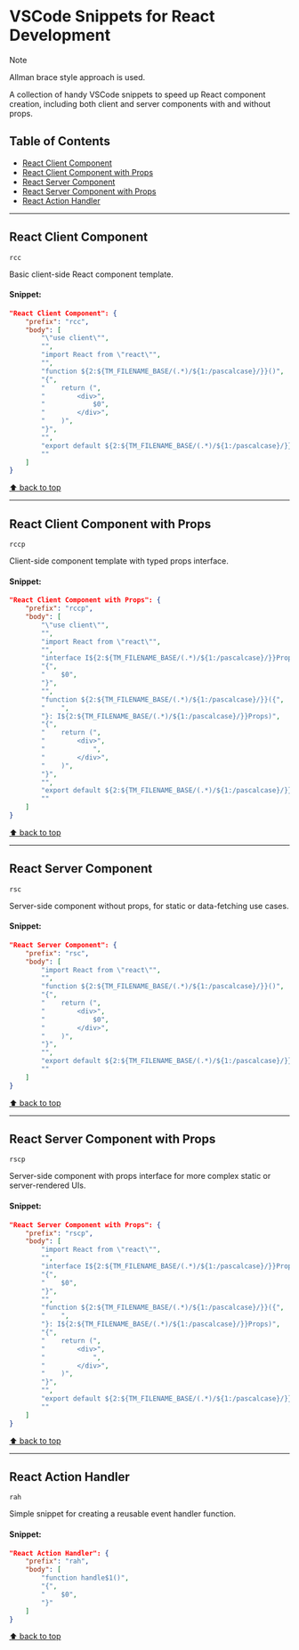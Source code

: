 # VSCode Snippets for React Development

> [!NOTE]
> Allman brace style approach is used.

A collection of handy VSCode snippets to speed up React component creation, including both client and server components with and without props.

## Table of Contents

- [React Client Component](#react-client-component)
- [React Client Component with Props](#react-client-component-with-props)
- [React Server Component](#react-server-component)
- [React Server Component with Props](#react-server-component-with-props)
- [React Action Handler](#react-action-handler)

---

## React Client Component

`rcc`

Basic client-side React component template.

#### Snippet:

```json
"React Client Component": {
    "prefix": "rcc",
    "body": [
        "\"use client\"",
        "",
        "import React from \"react\"",
        "",
        "function ${2:${TM_FILENAME_BASE/(.*)/${1:/pascalcase}/}}()",
        "{",
        "    return (",
        "        <div>",
        "            $0",
        "        </div>",
        "    )",
        "}",
        "",
        "export default ${2:${TM_FILENAME_BASE/(.*)/${1:/pascalcase}/}}",
        ""
    ]
}
```

[⬆️ back to top](#vscode-snippets-for-react-development)

---

## React Client Component with Props

`rccp`

Client-side component template with typed props interface.

#### Snippet:

```json
"React Client Component with Props": {
    "prefix": "rccp",
    "body": [
        "\"use client\"",
        "",
        "import React from \"react\"",
        "",
        "interface I${2:${TM_FILENAME_BASE/(.*)/${1:/pascalcase}/}}Props",
        "{",
        "    $0",
        "}",
        "",
        "function ${2:${TM_FILENAME_BASE/(.*)/${1:/pascalcase}/}}({",
        "    ",
        "}: I${2:${TM_FILENAME_BASE/(.*)/${1:/pascalcase}/}}Props)",
        "{",
        "    return (",
        "        <div>",
        "            ",
        "        </div>",
        "    )",
        "}",
        "",
        "export default ${2:${TM_FILENAME_BASE/(.*)/${1:/pascalcase}/}}",
        ""
    ]
}
```

[⬆️ back to top](#vscode-snippets-for-react-development)

---

## React Server Component

`rsc`

Server-side component without props, for static or data-fetching use cases.

#### Snippet:

```json
"React Server Component": {
    "prefix": "rsc",
    "body": [
        "import React from \"react\"",
        "",
        "function ${2:${TM_FILENAME_BASE/(.*)/${1:/pascalcase}/}}()",
        "{",
        "    return (",
        "        <div>",
        "            $0",
        "        </div>",
        "    )",
        "}",
        "",
        "export default ${2:${TM_FILENAME_BASE/(.*)/${1:/pascalcase}/}}",
        ""
    ]
}
```

[⬆️ back to top](#vscode-snippets-for-react-development)

---

## React Server Component with Props

`rscp`

Server-side component with props interface for more complex static or server-rendered UIs.

#### Snippet:

```json
"React Server Component with Props": {
    "prefix": "rscp",
    "body": [
        "import React from \"react\"",
        "",
        "interface I${2:${TM_FILENAME_BASE/(.*)/${1:/pascalcase}/}}Props",
        "{",
        "    $0",
        "}",
        "",
        "function ${2:${TM_FILENAME_BASE/(.*)/${1:/pascalcase}/}}({",
        "    ",
        "}: I${2:${TM_FILENAME_BASE/(.*)/${1:/pascalcase}/}}Props)",
        "{",
        "    return (",
        "        <div>",
        "            ",
        "        </div>",
        "    )",
        "}",
        "",
        "export default ${2:${TM_FILENAME_BASE/(.*)/${1:/pascalcase}/}}",
        ""
    ]
}
```

[⬆️ back to top](#vscode-snippets-for-react-development)

---

## React Action Handler

`rah`

Simple snippet for creating a reusable event handler function.

#### Snippet:

```json
"React Action Handler": {
    "prefix": "rah",
    "body": [
        "function handle$1()",
        "{",
        "    $0",
        "}"
    ]
}
```

[⬆️ back to top](#vscode-snippets-for-react-development)
